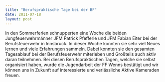 ```yaml
---
title: "Berufspraktische Tage bei der BF"
date: 2011-07-18
layout: post
---
```


In den Sommerferien schnupperten eine Woche die beiden Jungfeuerwehrmänner JFM Patrick Pfefferle und JFM Fabian Eiter bei der Berufsfeuerwehr in Innsbruck. In dieser Woche konnten sie sehr viel Neues lernen und viele Erfahrungen sammeln. Dabei konnten sie den gesamten Tagesablauf bei der Berufsfeuerwehr miterleben und Großteils auch aktiv daran teilnehmen. Bei diesen Berufspraktischen Tagen, welche sie selbst organisiert haben, wurde die Jugendarbeit der FF Wenns bestätigt und wir können uns in Zukunft auf interessierte und verlässliche Aktive Kameraden freuen.